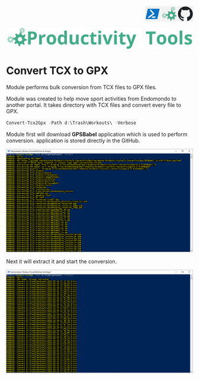<!--Category:Powershell--> 
 <p align="right">
    <a href="https://www.powershellgallery.com/packages/ProductivityTools.ConvertTcx2Gpx/"><img src="Images/Header/Powershell_border_40px.png" /></a>
    <a href="http://productivitytools.tech/import-modulesfromdirectory/"><img src="Images/Header/ProductivityTools_green_40px_2.png" /><a> 
    <a href="https://github.com/pwujczyk/ProductivityTools.ConvertTcx2Gpx"><img src="Images/Header/Github_border_40px.png" /></a>
</p>
<p align="center">
    <a href="http://productivitytools.tech/">
        <img src="Images/Header/LogoTitle_green_500px.png" />
    </a>
</p>


# Convert TCX to GPX

Module performs bulk conversion from TCX files to GPX files. 
<!--more-->
Module was created to help move sport activities from Endomondo to another portal. It takes directory with TCX files and convert every file to GPX. 


```powershell
Convert-Tcx2Gpx -Path d:\Trash\Workouts\ -Verbose
```

Module first will download **GPSBabel** application which is used to perform conversion. application is stored directly in the GitHub.
<!--og-image-->
![Download and extract Babel](Images/DownloadAndExtract.png)

Next it will extract it and start the conversion.

![Download and extract Babel](Images/Convert.png)